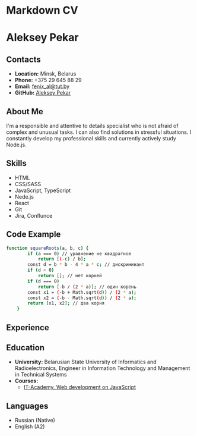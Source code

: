 # Markdown CV

# __Aleksey Pekar__

## __Contacts__
- __Location:__ Minsk, Belarus
- __Phone:__ +375 29 645 88 29
- __Email:__ fenix_al@tut.by
- __GitHub:__ [Aleksey Pekar](https://github.com/fenixAlex88)

## __About Me__
I'm a responsible and attentive to details specialist who is not afraid of complex and unusual tasks. I can also find solutions in stressful situations. I constantly develop my professional skills and currently actively study Node.js.

## __Skills__
- HTML
- CSS/SASS
- JavaScript, TypeScript
- Nede.js
- React
- Git
- Jira, Conflunce

## __Code Example__
```sh
function squareRoots(a, b, c) {
        if (a === 0) // уравнение не квадратное
            return [(-c) / b];
        const d = b * b - 4 * a * c; // дискриминант
        if (d < 0)
            return []; // нет корней
        if (d === 0)
            return [-b / (2 * a)]; // один корень
        const x1 = (-b + Math.sqrt(d)) / (2 * a);
        const x2 = (-b - Math.sqrt(d)) / (2 * a);
        return [x1, x2]; // два корня
    }
```

## __Experience__

## __Education__ 
- __University:__ Belarusian State University of Informatics and Radioelectronics, Engineer in Information Technology and
Management in Technical Systems
- __Courses:__
  - [IT-Academy, Web development on JavaScript](https://www.it-academy.by/course/front-end-developer/razrabotka-veb-prilozheniy-na-javascript/)

## __Languages__
- Russian (Native)
- English (A2)
